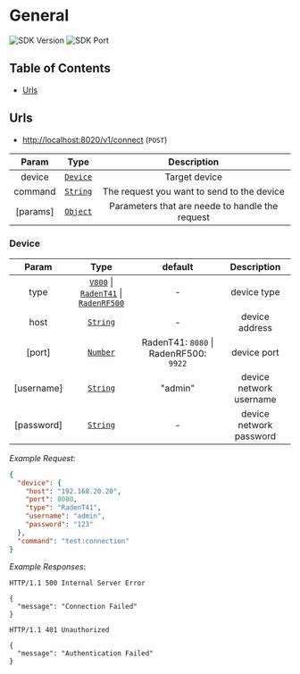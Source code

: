 # General

![SDK Version](https://img.shields.io/badge/SDK%20Version-v1-brightgreen.svg)
![SDK Port](https://img.shields.io/badge/SDK%20Port-8020-brightgreen.svg)

## Table of Contents <!-- omit in toc -->

- [Urls](#urls)

## Urls

- <http://localhost:8020/v1/connect> (`POST`)

| Param | Type | Description |
|:-----:|:----:|:-----------:|
| device | [`Device`](#device) | Target device |
| command | [`String`](string) | The request you want to send to the device |
| [params] | [`Object`](object) | Parameters that are neede to handle the request |

### Device <!-- omit in toc -->

| Param | Type | default | Description |
|:-----:|:----:|:-------:|:-----------:|
| type | [`V800`](drivers/v800/README.md) \| [`RadenT41`](drivers/raden-t41/README.md) \| [`RadenRF500`](drivers/raden-rf500/README.md) | - | device type |
| host | [`String`](string) | - | device address |
| [port] | [`Number`](number) | RadenT41: `8080` \| RadenRF500: `9922` | device port |
| [username] | [`String`](string) | "admin" | device network username |
| [password] | [`String`](string) | - | device network password |

*Example Request*:

```json
{
  "device": {
    "host": "192.168.20.20",
    "port": 8080,
    "type": "RadenT41",
    "username": "admin",
    "password": "123"
  },
  "command": "test:connection"
}
```

*Example Responses*:

```http
HTTP/1.1 500 Internal Server Error

{
  "message": "Connection Failed"
}
```

```http
HTTP/1.1 401 Unauthorized

{
  "message": "Authentication Failed"
}
```

[string]: https://developer.mozilla.org/en-US/docs/Web/JavaScript/Reference/Global_Objects/String
[number]: https://developer.mozilla.org/en-US/docs/Web/JavaScript/Reference/Global_Objects/Number
[object]: https://developer.mozilla.org/en-US/docs/Web/JavaScript/Reference/Global_Objects/Object

